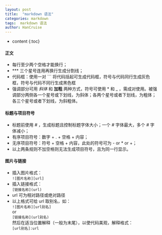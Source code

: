 ```yaml
---
layout: post
title:  "markdown 语法"
categories: markdown
tags:  markdown 语法
author: HanCruise
---
```


* content
{:toc}

#### 正文
- 每行至少两个空格才能换行；
- *** 三个星号连用再换行生成分割线；
- 代码框：使用一对 ``` 将代码括起可生成代码框，符号与代码同行生成灰色框，符号与代码不同行生成黑色框
- 强调部分可用 _斜体_ 和 __加粗__ 两种方式，符号可使用 * 和 _ ，需成对使用。被强调部分两侧各一个星号或下划线，为斜体；各两个星号或者下划线，为粗体；各三个星号或者下划线，为斜粗体。




#### 标题与项目符号
- 标题前使用 _#_ ，生成标题且控制标题字体大小；一个 _#_ 字体最大，多个 _#_ 字体减小；
- 有序项目符号：数字 + . + 空格 + 内容；
- 无序项目符号：符号 + 空格 + 内容，此处的符号可为 - or * or +；
- 以上两条规则不加空格则无法生成项目符号，且为同一行显示。

#### 图片与链接
- 插入图片格式：  
```![图片名称][url]```
- 插入链接格式：  
```[链接名称](url)```
- url 可为相对路径或绝对路径
- 以上格式可给 url 取别名，如：  
```![图片名称][url别名]```  
or  
```[链接名称](url别名)```  
然后在适当位置解释（一般为末尾），以使代码美观，解释格式：    
```[url别名]:url```
